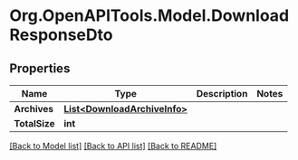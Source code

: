 # Org.OpenAPITools.Model.DownloadResponseDto

## Properties

Name | Type | Description | Notes
------------ | ------------- | ------------- | -------------
**Archives** | [**List&lt;DownloadArchiveInfo&gt;**](DownloadArchiveInfo.md) |  | 
**TotalSize** | **int** |  | 

[[Back to Model list]](../../README.md#documentation-for-models) [[Back to API list]](../../README.md#documentation-for-api-endpoints) [[Back to README]](../../README.md)


